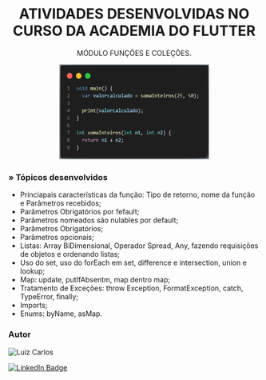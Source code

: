 <h1 align="center">ATIVIDADES DESENVOLVIDAS NO CURSO DA ACADEMIA DO FLUTTER</h1>

<p align="center"> MÓDULO FUNÇÕES E COLEÇÕES.</p>

<p align="center">
<img width="300" height="190" src="assets/images/funcoes.png"/>


</p>


### » Tópicos desenvolvidos

- Princiapais características da função: Tipo de retorno, nome da função e Parâmetros recebidos;
- Parâmetros Obrigatórios por fefault;
- Parâmetros nomeados são nulables por default;
- Parâmetros Obrigatórios;
- Parâmetros opcionais;
- Listas: Array BiDimensional, Operador Spread, Any, fazendo requisições de objetos e ordenando listas;
- Uso do set, uso do forEach em set, difference e intersection, union e lookup;
- Map: update, putIfAbsentm, map dentro map;
- Tratamento de Exceções: throw Exception, FormatException, catch, TypeError, finally;
- Imports;
- Enums: byName, asMap.



### Autor

<img alt="Luiz Carlos" title="Luiz Carlos" src="https://avatars.githubusercontent.com/u/29442285?s=96&v=4" height="100" width="100" />

[![LinkedIn Badge](https://img.shields.io/badge/-LUIZ_CARLOS-blue?style=flat-square&logo=Linkedin&logoColor=white&link=https://www.linkedin.com/in/luizzlcs/)](https://www.linkedin.com/in/luizzlcs/)
